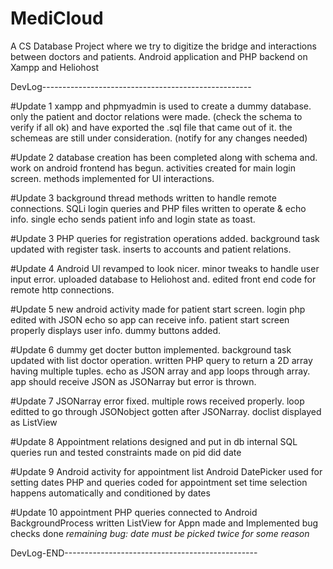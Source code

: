 # MediCloud

A CS Database Project where we try to digitize the bridge
and interactions between doctors and patients.
Android application and PHP backend on Xampp and Heliohost


DevLog----------------------------------------------------

#Update 1
xampp and phpmyadmin is used to create a dummy database. 
only the patient and doctor relations were made. 
(check the schema to verify if all ok)
and have exported the .sql file that came out of it. 
the schemeas are still under consideration. 
(notify for any changes needed)

#Update 2
database creation has been completed along with schema and. 
work on android frontend has begun. 
activities created for main login screen. 
methods implemented for UI interactions. 

#Update 3
background thread methods written to handle remote connections. 
SQLi login queries and PHP files written to operate & echo info. 
single echo sends patient info and login state as toast. 

#Update 3
PHP queries for registration operations added. 
background task updated with register task. 
inserts to accounts and patient relations. 

#Update 4
Android UI revamped to look nicer. 
minor tweaks to handle user input error. 
uploaded database to Heliohost and. 
edited front end code for remote http connections. 

#Update 5
new android activity made for patient start screen. 
login php edited with JSON echo so app can receive info. 
patient start screen properly displays user info. 
dummy buttons added. 

#Update 6
dummy get docter button implemented. 
background task updated with list doctor operation. 
written PHP query to return a 2D array having multiple tuples. 
echo as JSON array and app loops through array. 
app should receive JSON as JSONarray but error is thrown. 

#Update 7
JSONarray error fixed. 
multiple rows received properly. 
loop editted to go through JSONobject gotten after JSONarray.
doclist displayed as ListView

#Update 8
Appointment relations designed and put in db
internal SQL queries run and tested
constraints made on pid did date

#Update 9
Android activity for appointment list 
Android DatePicker used for setting dates
PHP and queries coded for appointment set
time selection happens automatically and conditioned by dates

#Update 10
appointment PHP queries connected to Android
BackgroundProcess written
ListView for Appn made and Implemented
bug checks done 
*remaining bug: date must be picked twice for some reason*

DevLog-END------------------------------------------------
